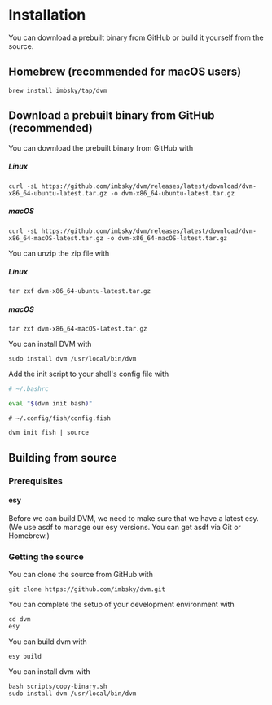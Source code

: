 # Installation

You can download a prebuilt binary from GitHub or build it yourself from the
source.

## Homebrew (recommended for macOS users)

```console
brew install imbsky/tap/dvm
```

## Download a prebuilt binary from GitHub (recommended)

You can download the prebuilt binary from GitHub with

##### Linux

```console
curl -sL https://github.com/imbsky/dvm/releases/latest/download/dvm-x86_64-ubuntu-latest.tar.gz -o dvm-x86_64-ubuntu-latest.tar.gz
```

##### macOS

```console
curl -sL https://github.com/imbsky/dvm/releases/latest/download/dvm-x86_64-macOS-latest.tar.gz -o dvm-x86_64-macOS-latest.tar.gz
```

You can unzip the zip file with

##### Linux

```console
tar zxf dvm-x86_64-ubuntu-latest.tar.gz
```

##### macOS

```console
tar zxf dvm-x86_64-macOS-latest.tar.gz
```

You can install DVM with

```console
sudo install dvm /usr/local/bin/dvm
```

Add the init script to your shell's config file with

```bash
# ~/.bashrc

eval "$(dvm init bash)"
```

```fish
# ~/.config/fish/config.fish

dvm init fish | source
```

## Building from source

### Prerequisites

#### esy

Before we can build DVM, we need to make sure that we have a latest esy. (We use
asdf to manage our esy versions. You can get asdf via Git or Homebrew.)

### Getting the source

You can clone the source from GitHub with

```console
git clone https://github.com/imbsky/dvm.git
```

You can complete the setup of your development environment with

```console
cd dvm
esy
```

You can build dvm with

```console
esy build
```

You can install dvm with

```console
bash scripts/copy-binary.sh
sudo install dvm /usr/local/bin/dvm
```
